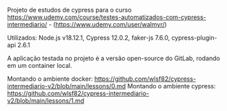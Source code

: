 Projeto de estudos de cypress para o curso https://www.udemy.com/course/testes-automatizados-com-cypress-intermediario/ - (https://www.udemy.com/user/walmyr/)

Utilizados: Node.js v18.12.1, Cypress 12.0.2, faker-js 7.6.0, cypress-plugin-api 2.6.1

A aplicação testada no projeto é a versão open-source do GitLab, rodando em um container local.

Montando o ambiente docker: https://github.com/wlsf82/cypress-intermediario-v2/blob/main/lessons/0.md
Montando o ambiente cypress: https://github.com/wlsf82/cypress-intermediario-v2/blob/main/lessons/1.md
